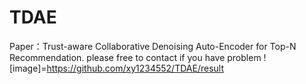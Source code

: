 # TDAE
Paper：Trust-aware Collaborative Denoising Auto-Encoder for Top-N Recommendation.
please free to contact if you have problem
![image]=https://github.com/xy1234552/TDAE/result
